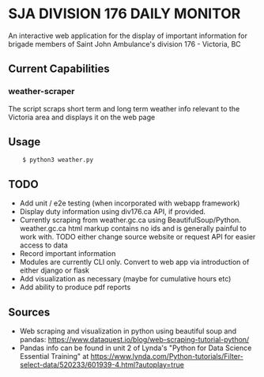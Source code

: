 # SJA DIVISION 176 DAILY MONITOR

An interactive web application for the display of important information for brigade members of Saint John Ambulance's division 176 - Victoria, BC

## Current Capabilities

### weather-scraper

The script scraps short term and long term weather info relevant to the Victoria area and displays it on the web page

## Usage

```shell
	$ python3 weather.py
```

## TODO

- Add unit / e2e testing (when incorporated with webapp framework)
- Display duty information using div176.ca API, if provided.
- Currently scraping from weather.gc.ca using BeautifulSoup/Python. weather.gc.ca html markup contains no ids and is generally painful to work with. TODO either change source website or request API for easier access to data
- Record important information
- Modules are currently CLI only. Convert to web app via introduction of either django or flask
- Add visualization as necessary (maybe for cumulative hours etc)
- Add ability to produce pdf reports

## Sources

- Web scraping and visualization in python using beautiful soup and pandas: https://www.dataquest.io/blog/web-scraping-tutorial-python/
- Pandas info can be found in unit 2 of Lynda's "Python for Data Science Essential Training" at
  https://www.lynda.com/Python-tutorials/Filter-select-data/520233/601939-4.html?autoplay=true
